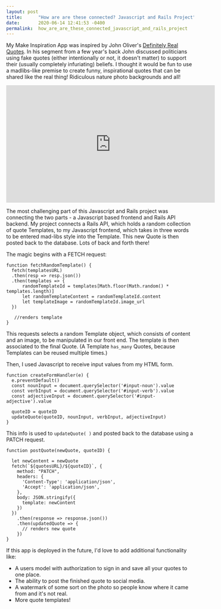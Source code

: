 ```yaml
---
layout: post
title:      "How are are these connected? Javascript and Rails Project"
date:       2020-06-14 12:41:53 -0400
permalink:  how_are_are_these_connected_javascript_and_rails_project
---
```


My Make Inspiration App was inspired by John Oliver's [Definitely Real Quotes](http://www.definitelyrealquotes.com/). In his segment from a few year's back John discussed politicians using fake quotes (either intentionally or not, it doesn't matter) to support their (usually completely infuriating) beliefs. I thought it would be fun to use a madlibs-like premise to create funny, inspirational quotes that can be shared like the real thing! Ridiculous nature photo backgrounds and all!

<iframe width="560" height="315" src="https://www.youtube.com/embed/2ViZipJUcD0" frameborder="0" allow="accelerometer; autoplay; encrypted-media; gyroscope; picture-in-picture" allowfullscreen></iframe>

The most challenging part of this Javascript and Rails project was connecting the two parts - a Javascript based frontend and Rails API backend. My project connects a Rails API, which holds a random collection of quote Templates, to my Javascript frontend, which takes in three words to be entered mad-libs style into the Template. This new Quote is then posted back to the database. Lots of back and forth there! 

The magic begins with a FETCH request: 

```
function fetchRandomTemplate() {
  fetch(templatesURL)
  .then(resp => resp.json())
  .then(templates => {
      randomTemplateId = templates[Math.floor(Math.random() * templates.length)]
      let randomTemplateContent = randomTemplateId.content
      let templateImage = randomTemplateId.image_url
  })
	
   //renders template
}
```
This requests selects a random Template object, which consists of content and an image, to be manipulated in our front end. The template is then associated to the final Quote. (A Template ```has_many``` Quotes, because Templates can be reused multiple times.)

Then, I used Javascript to receive input values from my HTML form. 

```
function createFormHandler(e) {
  e.preventDefault()
  const nounInput = document.querySelector('#input-noun').value
  const verbInput = document.querySelector('#input-verb').value
  const adjectiveInput = document.querySelector('#input-adjective').value

  quoteID = quoteID
  updateQuote(quoteID, nounInput, verbInput, adjectiveInput) 
}
```

This info is used to ```updateQuote( )``` and posted back to the database using a PATCH request. 

```
function postQuote(newQuote, quoteID) {

  let newContent = newQuote
  fetch(`${quotesURL}/${quoteID}`, {
    method: "PATCH",
    headers: {
      'Content-Type': 'application/json',
      'Accept': 'application/json',
    },
    body: JSON.stringify({
      template: newContent
    })
  })
    .then(response => response.json())
    .then(updatedQuote => {
      // renders new quote
    })
}
```

If this app is deployed in the future, I'd love to add additional functionality like: 
<ul>
<li>A users model with authorization to sign in and save all your quotes to one place.</li>
<li>The ability to post the finished quote to social media.</li>
<li>A watermark of some sort on the photo so people know where it came from and it's not real.</li>
<li>More quote templates!</li>
</ul>


